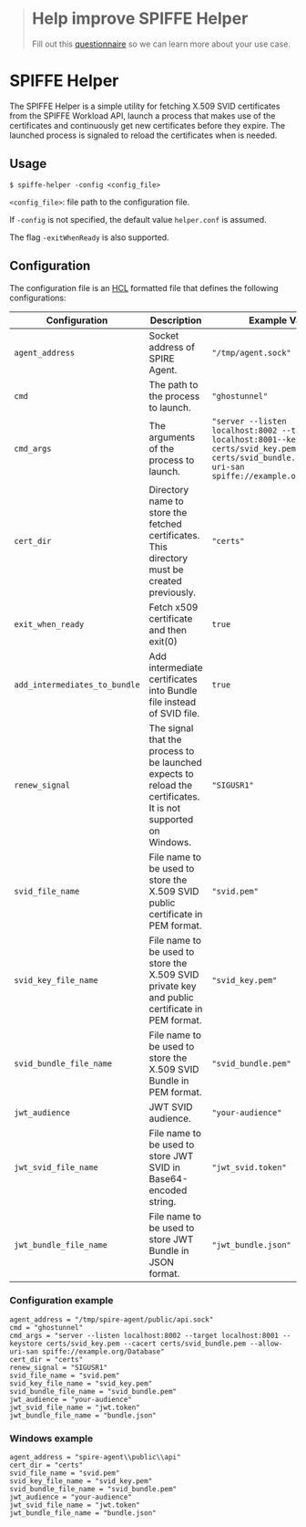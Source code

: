 > # Help improve SPIFFE Helper
>
> Fill out this [questionnaire](https://docs.google.com/forms/d/1MwHyAiLXnGuUpymwBCfBJei25lur2jaD-056L5Hp1Js) so we can learn more about your use case.

# SPIFFE Helper

The SPIFFE Helper is a simple utility for fetching X.509 SVID certificates from the SPIFFE Workload API, launch a process that makes use of the certificates and continuously get new certificates before they expire. The launched process is signaled to reload the certificates when is needed.

## Usage
`$ spiffe-helper -config <config_file>`

`<config_file>`: file path to the configuration file.

If `-config` is not specified, the default value `helper.conf` is assumed. 

The flag `-exitWhenReady` is also supported.

## Configuration
The configuration file is an [HCL](https://github.com/hashicorp/hcl) formatted file that defines the following configurations:

 | Configuration                 | Description                                                                                                    | Example Value                                                                                                                                                        |
 |-------------------------------|----------------------------------------------------------------------------------------------------------------|----------------------------------------------------------------------------------------------------------------------------------------------------------------------|
 | `agent_address`               | Socket address of SPIRE Agent.                                                                                 | `"/tmp/agent.sock"`                                                                                                                                                  |
 | `cmd`                         | The path to the process to launch.                                                                             | `"ghostunnel"`                                                                                                                                                       |
 | `cmd_args`                    | The arguments of the process to launch.                                                                        | `"server --listen localhost:8002 --target localhost:8001--keystore certs/svid_key.pem --cacert certs/svid_bundle.pem --allow-uri-san spiffe://example.org/Database"` |
 | `cert_dir`                    | Directory name to store the fetched certificates. This directory must be created previously.                   | `"certs"`                                                                                                                                                            |
 | `exit_when_ready`             | Fetch x509 certificate and then exit(0)                                                                        | `true`               |
 | `add_intermediates_to_bundle` | Add intermediate certificates into Bundle file instead of SVID file.                                           | `true`                                                                                                                                                               |
 | `renew_signal`                | The signal that the process to be launched expects to reload the certificates. It is not supported on Windows. | `"SIGUSR1"`                                                                                                                                                          |
 | `svid_file_name`              | File name to be used to store the X.509 SVID public certificate in PEM format.                                 | `"svid.pem"`                                                                                                                                                         |
 | `svid_key_file_name`          | File name to be used to store the X.509 SVID private key and public certificate in PEM format.                 | `"svid_key.pem"`                                                                                                                                                     |
 | `svid_bundle_file_name`       | File name to be used to store the X.509 SVID Bundle in PEM format.                                             | `"svid_bundle.pem"`                                                                                                                                                  |
 | `jwt_audience`                | JWT SVID audience.                                                                                             | `"your-audience"`                                                                                                                                                    |
 | `jwt_svid_file_name`          | File name to be used to store JWT SVID in Base64-encoded string.                                               | `"jwt_svid.token"`                                                                                                                                                   |
 | `jwt_bundle_file_name`        | File name to be used to store JWT Bundle in JSON format.                                                       | `"jwt_bundle.json"`                                                                                                                                                  |

### Configuration example
```
agent_address = "/tmp/spire-agent/public/api.sock"
cmd = "ghostunnel"
cmd_args = "server --listen localhost:8002 --target localhost:8001 --keystore certs/svid_key.pem --cacert certs/svid_bundle.pem --allow-uri-san spiffe://example.org/Database"
cert_dir = "certs"
renew_signal = "SIGUSR1"
svid_file_name = "svid.pem"
svid_key_file_name = "svid_key.pem"
svid_bundle_file_name = "svid_bundle.pem"
jwt_audience = "your-audience"
jwt_svid_file_name = "jwt.token"
jwt_bundle_file_name = "bundle.json"
```

### Windows example
```
agent_address = "spire-agent\\public\\api"
cert_dir = "certs"
svid_file_name = "svid.pem"
svid_key_file_name = "svid_key.pem"
svid_bundle_file_name = "svid_bundle.pem"
jwt_audience = "your-audience"
jwt_svid_file_name = "jwt.token"
jwt_bundle_file_name = "bundle.json"
```
